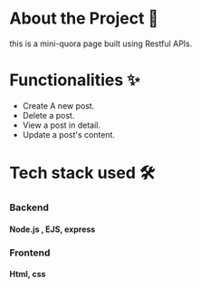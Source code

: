 # About the Project 📜
this is a mini-quora page built using Restful APIs.

# Functionalities ✨
- Create A new post.
- Delete a post.
- View a post in detail.
- Update a post's content.

# Tech stack used 🛠️
### Backend
#### Node.js , EJS, express
### Frontend 
#### Html, css 


